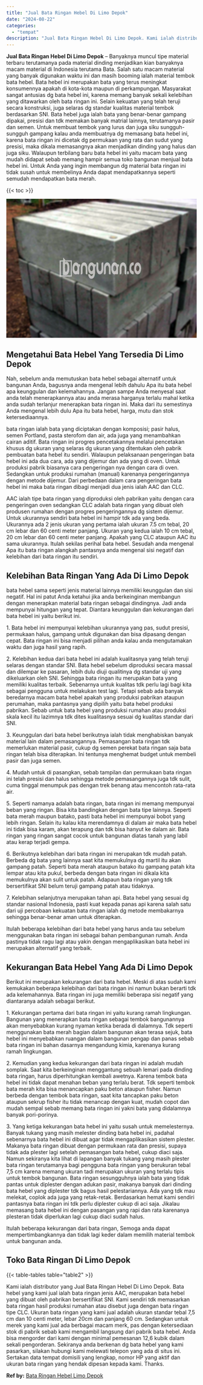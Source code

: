 ```yaml
---
title: "Jual Bata Ringan Hebel Di Limo Depok"
date: "2024-08-22"
categories: 
  - "tempat"
description: "Jual Bata Ringan Hebel Di Limo Depok. Kami ialah distributor yang Jual Bata Ringan Hebel Di Limo Depok. Bata hebel yang kami jual ialah bata ringan jenis AAC..."
---
```


**Jual Bata Ringan Hebel Di Limo Depok** – Banyaknya muncul tipe material terbaru terutamanya pada material dinding menjadikan kian banyaknya macam material di Indonesia terutama Bata. Salah satu macam material yang banyak digunakan waktu ini dan masih booming ialah material tembok bata hebel. Bata hebel ini merupakan bata yang terus meningkat konsumennya apakah di kota-kota maupun di perkampungan. Masyarakat sangat antusias dg bata hebel ini, karena memang banyak sekali kelebihan yang ditawarkan oleh bata ringan ini. Selain kekuatan yang telah teruji secara konstruksi, juga selaras dg standar kualitas material tembok berdasarkan SNI. Bata hebel juga ialah bata yang benar-benar gampang dipakai, presisi dan tdk memakan banyak matrial lainnya, terutamanya pasir dan semen. Untuk membuat tembok yang lurus dan juga siku sungguh-sungguh gampang kalau anda membuatnya dg memasang bata hebel ini, karena bata ringan ini dicetak dg permukaan yang rata dan sudut yang presisi, maka dikala memasangnya akan menjadikan dinding yang halus dan juga siku. Walaupun terbilang baru bata hebel ini yaitu macam bata yang mudah didapat sebab memang hampir semua toko bangunan menjual bata hebel ini. Untuk Anda yang ingin membangun dg material bata ringan ini tidak susah untuk membelinya Anda dapat mendapatkannya seperti semudah mendapatkan bata merah.

{{< toc >}}

![Jual Bata Ringan Hebel Di Limo Depok](/images/jual-hebel-murah-40.png)

## Mengetahui Bata Hebel Yang Tersedia Di Limo Depok

Nah, sebelum anda memutuskan bata hebel sebagai alternatif untuk bangunan Anda, bagusnya anda mengenal lebih dahulu Apa itu bata hebel apa keunggulan dan kelemahannya. Jangan sampe Anda menyesal saat anda telah menerapkannya atau anda merasa harganya terlalu mahal ketika anda sudah terlanjur menerapkan bata ringan ini. Maka dari itu semestinya Anda mengenal lebih dulu Apa itu bata hebel, harga, mutu dan stok ketersediaannya.

bata ringan ialah bata yang diciptakan dengan komposisi; pasir halus, semen Portland, pasta sterofom dan air, ada juga yang menambahkan cairan aditif. Bata ringan ini progres pencetakannya melalui pencetakan khusus dg ukuran yang selaras dg ukuran yang ditentukan oleh pabrik pembuatan bata hebel itu sendiri. Walaupun pelaksanaan pengeringan bata hebel ini ada dua cara, ada yang dijemur dan ada yang di oven. Untuk produksi pabrik biasanya cara pengeringan nya dengan cara di oven. Sedangkan untuk produksi rumahan (manual) karenanya pengeringannya dengan metode dijemur. Dari perbedaan dalam cara pengeringan bata hebel ini maka bata ringan dibagi menjadi dua jenis ialah AAC dan CLC.

AAC ialah tipe bata ringan yang diproduksi oleh pabrikan yaitu dengan cara pengeringan oven sedangkan CLC adalah bata ringan yang dibuat oleh produsen rumahan dengan progres pengeringannya dg sistem dijemur. Untuk ukurannya sendiri bata hebel ini hampir tdk ada yang beda. Ukurannya ada 2 jenis ukuran yang pertama ialah ukuran 7.5 cm tebal, 20 cm lebar dan 60 centi meter panjang. Ukuran yang kedua ialah 10 cm tebal, 20 cm lebar dan 60 centi meter panjang. Apakah yang CLC ataupun AAC itu sama ukurannya. Itulah sekilas perihal bata hebel. Sesudah anda mengenal Apa itu bata ringan alangkah pantasnya anda mengenal sisi negatif dan kelebihan dari bata ringan itu sendiri.

## Kelebihan Bata Ringan Yang Ada Di Limo Depok

bata hebel sama seperti jenis material lainnya memiliki keunggulan dan sisi negatif. Hal ini patut Anda ketahui jika anda berkeinginan membangun dengan menerapkan material bata ringan sebagai dindingnya. Jadi anda mempunyai hitungan yang tepat. Diantara keunggulan dan kekurangan dari bata hebel ini yaitu berikut ini.

1\. Bata hebel ini mempunyai kelebihan ukurannya yang pas, sudut presisi, permukaan halus, gampang untuk digunakan dan bisa dipasang dengan cepat. Bata ringan ini bisa menjadi pilihan anda kalau anda mengutamakan waktu dan juga hasil yang rapih.

2\. Kelebihan kedua dari bata hebel ini adalah kualitasnya yang telah teruji selaras dengan standar SNI. Bata hebel sebelum diproduksi secara massal dan dilempar ke pasaran, lebih dulu diuji qualitinya dg standar uji yang dikeluarkan oleh SNI. Sehingga bata ringan itu merupakan bata yang memiliki kualitas terbaik. Sebenarnya untuk kualitas tdk perlu lagi bagi kita sebagai pengguna untuk melakukan test lagi. Tetapi sebab ada banyak beredarnya macam bata hebel apakah yang produksi pabrikan ataupun perumahan, maka pantasnya yang dipilih yaitu bata hebel produksi pabrikan. Sebab untuk bata hebel yang produksi rumahan atau produksi skala kecil itu lazimnya tdk dites kualitasnya sesuai dg kualitas standar dari SNI.

3\. Keunggulan dari bata hebel berikutnya ialah tidak menghabiskan banyak material lain dalam pemasangannya. Pemasangan bata ringan tdk memerlukan material pasir, cukup dg semen perekat bata ringan saja bata ringan telah bisa diterapkan. Ini tentunya menghemat budget untuk membeli pasir dan juga semen.

4\. Mudah untuk di pasangkan, sebab tampilan dan permukaan bata ringan ini telah presisi dan halus sehingga metode pemasangannya juga tdk sulit, cuma tinggal menumpuk pas dengan trek benang atau mencontoh rata-rata air.

5\. Seperti namanya adalah bata ringan, bata ringan ini memang mempunyai beban yang ringan. Bisa kita bandingkan dengan bata tipe lainnya. Seperti bata merah maupun batako, pasti bata hebel ini mempunyai bobot yang lebih ringan. Selain itu kalau kita merendamnya di dalam air maka bata hebel ini tidak bisa karam, akan terapung dan tdk bisa hanyut ke dalam air. Bata ringan yang ringan sangat cocok untuk bangunan diatas tanah yang labil atau kerap terjadi gempa.

6\. Berikutnya kelebihan dari bata ringan ini merupakan tdk mudah patah. Berbeda dg bata yang lainnya saat kita memukulnya dg martil itu akan gampang patah. Seperti bata merah ataupun batako itu gampang patah kita lempar atau kita pukul, berbeda dengan bata ringan ini dikala kita memukulnya akan sulit untuk patah. Adapaun bata ringan yang tdk bersertifikat SNI belum teruji gampang patah atau tidaknya.

7\. Kelebihan selanjutnya merupakan tahan api. Bata hebel yang sesuai dg standar nasional Indonesia, pasti kuat kepada panas api karena salah satu dari uji percobaan kekuatan bata ringan ialah dg metode membakarnya sehingga benar-benar aman untuk diterapkan.

Itulah beberapa kelebihan dari bata hebel yang harus anda tau sebelum menggunakan bata ringan ini sebagai bahan pembangunan rumah. Anda pastinya tidak ragu lagi atau yakin dengan mengaplikasikan bata hebel ini merupakan alternatif yang terbaik.

## Kekurangan Bata Hebel Yang Ada Di Limo Depok

Berikut ini merupakan kekurangan dari bata hebel. Meski di atas sudah kami kemukakan beberapa kelebihan dari bata ringan ini namun bukan berarti tdk ada kelemahannya. Bata ringan ini juga memiliki beberapa sisi negatif yang diantaranya adalah sebagai berikut.

1\. Kekurangan pertama dari bata ringan ini yaitu kurang ramah lingkungan. Bangunan yang menerapkan bata ringan sebagai tembok bangunannya akan menyebabkan kurang nyaman ketika berada di dalamnya. Tdk seperti menggunakan bata merah bagian dalam bangunan akan terasa sejuk, bata hebel ini menyebabkan ruangan dalam bangunan pengap dan panas sebab bata ringan ini bahan dasarnya mengandung kimia, karenanya kurang ramah lingkungan.

2\. Kemudian yang kedua kekurangan dari bata ringan ini adalah mudah somplak. Saat kita berkeinginan menggantung sebuah lemari pada dinding bata ringan, harus diperhitungkan kembali awetnya. Karena tembok bata hebel ini tidak dapat menahan beban yang terlalu berat. Tdk seperti tembok bata merah kita bisa menancapkan paku beton ataupun fisher. Namun berbeda dengan tembok bata ringan, saat kita tancapkan paku beton ataupun sekrup fisher itu tidak menancap dengan kuat, mudah copot dan mudah sempal sebab memang bata ringan ini yakni bata yang didalamnya banyak pori-porinya.

3\. Yang ketiga kekurangan bata hebel ini yaitu susah untuk memelesternya. Banyak tukang yang masih melester dinding bata hebel ini, padahal sebenarnya bata hebel ini dibuat agar tidak mengaplikasikan sistem plester. Makanya bata ringan dibuat dengan permukaan rata dan presisi, supaya tidak ada plester lagi setelah pemasangan bata hebel, cukup diaci saja. Namun sekiranya kita lihat di lapangan banyak tukang yang masih plester bata ringan terutamanya bagi pengguna bata ringan yang berukuran tebal 7,5 cm karena memang ukuran tadi merupakan ukuran yang terlalu tipis untuk tembok bangunan. Bata ringan sesungguhnya ialah bata yang tidak pantas untuk diplester dengan adukan pasir, makanya banyak dari dinding bata hebel yang diplester tdk bagus hasil pelestariannya. Ada yang tdk mau melekat, coplok ada juga yang retak-retak. Berdasarkan hemat kami sendiri pantasnya bata ringan ini tdk perlu diplester cukup di aci saja. Jikalau memasang bata hebel ini dengan pasangan yang rapi dan rata karenanya plesteran tidak diperlukan lagi cukup diaci sudah halus.

Itulah beberapa kekurangan dari bata ringan, Semoga anda dapat mempertimbangkannya dan tidak lagi keder dalam memilih material tembok untuk bangunan anda.

## Toko Bata Ringan Di Limo Depok

{{< table-tables table="table2" >}}

Kami ialah distributor yang Jual Bata Ringan Hebel Di Limo Depok. Bata hebel yang kami jual ialah bata ringan jenis AAC, merupakan bata hebel yang dibuat oleh pabrikan bersertifikat SNI. Kami sendiri tdk memasarkan bata ringan hasil produksi rumahan atau disebut juga dengan bata ringan tipe CLC. Ukuran bata ringan yang kami jual adalah ukuran standar tebal 7,5 cm dan 10 centi meter, lebar 20cm dan panjang 60 cm. Sedangkan untuk merek yang kami jual ada berbagai macam merk, pas dengan ketersediaan stok di pabrik sebab kami mengambil langsung dari pabrik bata hebel. Anda bisa mengorder dari kami dengan minimal pemesanan 12,6 kubik dalam sekali pengorderan. Sekiranya anda berkenan dg bata hebel yang kami pasarkan, silakan hubungi kami melewati telepon yang ada di situs ini. Sertakan data tempat domisili yang lengkap, nomor HP yang aktif dan ukuran bata ringan yang hendak dipesan kepada kami. Thanks.

**Ref by:** [Bata Ringan Hebel Limo Depok](https://id.wikipedia.org/wiki/Bata)

